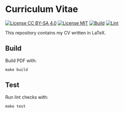 <!--
SPDX-FileCopyrightText: 2025 Vasco Guita <vasco@guita.org>

SPDX-License-Identifier: CC-BY-SA-4.0
-->

# Curriculum Vitae

[![License CC BY-SA 4.0](https://img.shields.io/badge/License-CC_BY--SA_4.0-yellow.svg)](https://creativecommons.org/licenses/by-sa/4.0/)
[![License MIT](https://img.shields.io/badge/License-MIT-blue.svg)](https://opensource.org/licenses/MIT)
[![Build](https://github.com/vascoguita/cv/actions/workflows/build.yml/badge.svg)](https://github.com/vascoguita/cv/actions/workflows/build.yml)
[![Lint](https://github.com/vascoguita/cv/actions/workflows/lint.yml/badge.svg)](https://github.com/vascoguita/cv/actions/workflows/lint.yml)

This repository contains my CV written in LaTeX.

## Build

Build PDF with:

```shell
make build
```

## Test

Run lint checks with:

```shell
make test
```
